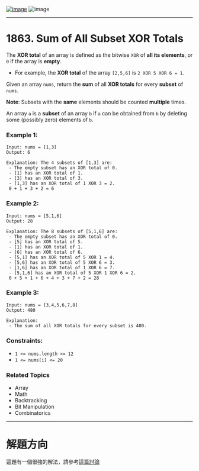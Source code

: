 [![image](https://img.shields.io/badge/Leetcode-Link-blue?logo=leetcode)](https://leetcode.com/problems/sum-of-all-subset-xor-totals/)
![image](https://img.shields.io/badge/Difficulty-Easy-green)

---

# 1863. Sum of All Subset XOR Totals

The **XOR total** of an array is defined as the bitwise `XOR` of **all its elements**, or `0` if the array is **empty**.

- For example, the **XOR total** of the array `[2,5,6]` is `2 XOR 5 XOR 6 = 1`.

Given an array `nums`, return the **sum** of all **XOR totals** for every **subset** of `nums`. 

**Note**: Subsets with the **same** elements should be counted **multiple** times.

An array `a` is a **subset** of an array `b` if `a` can be obtained from `b` by deleting some (possibly zero) elements of `b`.

### Example 1:

```
Input: nums = [1,3]
Output: 6

Explanation: The 4 subsets of [1,3] are:
 - The empty subset has an XOR total of 0.
 - [1] has an XOR total of 1.
 - [3] has an XOR total of 3.
 - [1,3] has an XOR total of 1 XOR 3 = 2.
 0 + 1 + 3 + 2 = 6
```

### Example 2:

```
Input: nums = [5,1,6]
Output: 28

Explanation: The 8 subsets of [5,1,6] are:
 - The empty subset has an XOR total of 0.
 - [5] has an XOR total of 5.
 - [1] has an XOR total of 1.
 - [6] has an XOR total of 6.
 - [5,1] has an XOR total of 5 XOR 1 = 4.
 - [5,6] has an XOR total of 5 XOR 6 = 3.
 - [1,6] has an XOR total of 1 XOR 6 = 7.
 - [5,1,6] has an XOR total of 5 XOR 1 XOR 6 = 2.
 0 + 5 + 1 + 6 + 4 + 3 + 7 + 2 = 28
```

### Example 3:

```
Input: nums = [3,4,5,6,7,8]
Output: 480

Explanation:
 - The sum of all XOR totals for every subset is 480.
```

### Constraints:

- `1 <= nums.length <= 12`
- `1 <= nums[i] <= 20`

### Related Topics

- Array
- Math
- Backtracking
- Bit Manipulation
- Combinatorics
  
---

# 解題方向

這題有一個很強的解法，請參考[這篇討論](https://leetcode.com/problems/sum-of-all-subset-xor-totals/discuss/1242073/Java-Backtracking-approach-with-explanation)